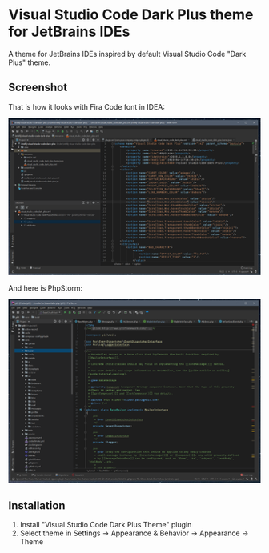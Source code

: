 # Visual Studio Code Dark Plus theme for JetBrains IDEs

A theme for JetBrains IDEs inspired by default Visual Studio Code "Dark Plus" theme.

## Screenshot

That is how it looks with Fira Code font in IDEA:

![](screenshot.png)

And here is PhpStorm:

![](phpstorm.png)

## Installation

1. Install "Visual Studio Code Dark Plus Theme" plugin
2. Select theme in Settings → Appearance & Behavior → Appearance → Theme
